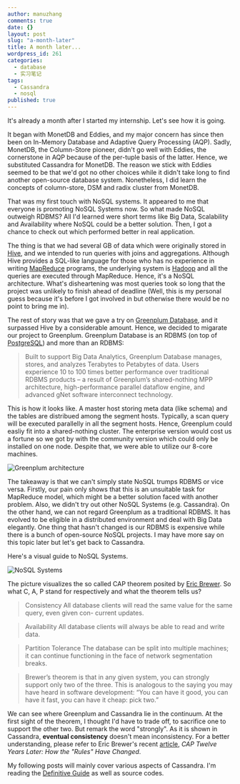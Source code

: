 ```yaml
---
author: manuzhang
comments: true
date: {}
layout: post
slug: "a-month-later"
title: A month later...
wordpress_id: 261
categories: 
  - database
  - 实习笔记
tags: 
  - Cassandra
  - nosql
published: true
---
```


It's already a month after I started my internship. Let's see how it is going.



It began with MonetDB and Eddies, and my major concern has since then been on In-Memory Database and Adaptive Query Processing (AQP). Sadly, MonetDB, the Column-Store pioneer, didn't go well with Eddies, the cornerstone in AQP because of the per-tuple basis of the latter. Hence, we substituted Cassandra for MonetDB. The reason we stick with Eddies seemed to be that we'd got no other choices while it didn't take long to find another open-source database system. Nonetheless, I did learn the concepts of column-store, DSM and radix cluster from MonetDB.



<!-- more -->

That was my first touch with NoSQL systems. It appeared to me that everyone is promoting NoSQL Systems now. So what made NoSQL outweigh RDBMS? All I'd learned were short terms like Big Data, Scalability and Availability where NoSQL could be a better solution. Then, I got a chance to check out which performed better in real application.



The thing is that we had several GB of data which were originally stored in [Hive](http://hive.apache.org/), and we intended to run queries with joins and aggregations. Although Hive provides a SQL-like language for those who has no experience in writing [MapReduce](http://en.wikipedia.org/wiki/MapReduce) programs, the underlying system is [Hadoop](http://en.wikipedia.org/wiki/Hadoop) and all the queries are executed through MapReduce. Hence, it's a NoSQL architecture. What's disheartening was most queries took so long that the project was unlikely to finish ahead of deadline (Well, this is my personal guess because it's before I got involved in but otherwise there would be no point to bring me in).



The rest of story was that we gave a try on [Greenplum Database](http://www.greenplum.com/products/greenplum-database), and it surpassed Hive by a considerable amount. Hence, we decided to migarate our project to Greenplum. Greenplum Database is an RDBMS (on top of [PostgreSQL](http://en.wikipedia.org/wiki/Postgre)) and more than an RDBMS:





<blockquote>
  Built to support Big Data Analytics, Greenplum Database manages, stores, and analyzes Terabytes to Petabytes of data. Users experience 10 to 100 times better performance over traditional RDBMS products – a result of Greenplum’s shared-nothing MPP architecture, high-performance parallel dataflow engine, and advanced gNet software interconnect technology.


</blockquote>



This is how it looks like. A master host storing meta data (like schema) and the tables are distribued among the segment hosts. Typically, a scan query will be executed parallelly in all the segment hosts. Hence, Greenplum could easliy fit into a shared-nothing cluster. The enterprise version would cost us a fortune so we got by with the community version which could only be installed on one node. Despite that, we were able to utilize our 8-core machines.



![Greenplum architecture](https://lh3.googleusercontent.com/-r-6ZtddyLEA/UBYxMM1IJuI/AAAAAAAAAak/UNgijBV1lFY/w367-h276-n-k/Screenshot%2Bfrom%2B2012-07-30%2B15%253A00%253A25.png)



The takeaway is that we can't simply state NoSQL trumps RDBMS or vice versa. Firstly, our pain only shows that this is an unsuitable task for MapReduce model, which might be a better solution faced with another problem. Also, we didn't try out other NoSQL Systems (e.g. Cassandra). On the other hand, we can not regard Greenplum as a traditional RDBMS. It has evolved to be eligible in a distributed environment and deal with Big Data elegantly. One thing that hasn't changed is our RDBMS is expensive while there is a bunch of open-source NoSQL projects. I may have more say on this topic later but let's get back to Cassandra.



Here's a visual guide to NoSQL Systems.



![NoSQL Systems](https://lh3.googleusercontent.com/-3DKHTfdV7Es/UBiEWtZ8YDI/AAAAAAAAAew/x6u2lbT51hA/w480-h359-n-k/media_httpfarm5static_mevik.png.scaled500.png)



The picture visualizes the so called CAP theorem posited by [Eric Brewer](http://www.cs.berkeley.edu/~brewer/). So what C, A, P stand for respectively and what the theorem tells us?





<blockquote>
  Consistency
    All database clients will read the same value for the same query, even given con- current updates.
</blockquote>

<blockquote>
  Availability
    All database clients will always be able to read and write data.
</blockquote>
<blockquote>
  Partition Tolerance
    The database can be split into multiple machines; it can continue functioning in the face of network segmentation breaks.
</blockquote>
<blockquote>  
  Brewer’s theorem is that in any given system, you can strongly support only two of the three. This is analogous to the saying you may have heard in software development: “You can have it good, you can have it fast, you can have it cheap: pick two.”
</blockquote>



We can see where Greenplum and Cassandra lie in the continuum. At the first sight of the theorem, I thought I'd have to trade off, to sacrifice one to support the other two. But remark the word "strongly". As it is shown in Cassandra, **eventual consistency** doesn't mean inconsistency. For a better understanding, please refer to Eric Brewer's recent [article](http://www.infoq.com/articles/cap-twelve-years-later-how-the-rules-have-changed), _CAP Twelve Years Later: How the "Rules" Have Changed_.



My following posts will mainly cover various aspects of Cassandra. I'm reading the [Definitive Guide](http://www.ppurl.com/2010/12/cassandra-the-definitive-guide.html) as well as source codes.